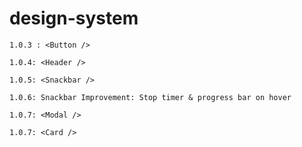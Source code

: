 # design-system


    1.0.3 : <Button />

    1.0.4: <Header />

    1.0.5: <Snackbar />

    1.0.6: Snackbar Improvement: Stop timer & progress bar on hover

    1.0.7: <Modal />
    
    1.0.7: <Card />

